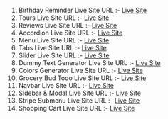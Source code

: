 1. Birthday Reminder Live Site URL :- [Live Site](https://birthday-reminder-singh.netlify.app/)
1. Tours Live Site URL :- [Live Site](https://tours-singh.netlify.app)
1. Reviews Live Site URL :- [Live Site](https://reviews-singh.netlify.app/)
1. Accordion Live Site URL :- [Live Site](https://accordion-singh.netlify.app/)
1. Menu Live Site URL :- [Live Site](https://menu-singh.netlify.app/)
1. Tabs Live Site URL :- [Live Site](https://tabs-singh.netlify.app/)
1. Slider Live Site URL :- [Live Site](https://slider-singh.netlify.app/)
1. Dummy Text Generator Live Site URL :- [Live Site](https://dummy-text-generator-singh.netlify.app/)
1. Colors Generator Live Site URL :- [Live Site](https://color-generator-singh.netlify.app/)
1. Grocery Bud Todo Live Site URL :- [Live Site](https://grocery-bud-singh.netlify.app/)
1. Navbar Live Site URL :- [Live Site](https://navbar1-singh.netlify.app/)
1. Sidebar & Modal Live Site URL :- [Live Site](https://sidebar-modal-singh.netlify.app/)
1. Stripe Submenu Live Site URL :- [Live Site](https://stripe-submenu-singh.netlify.app/)
1. Shopping Cart Live Site URL :- [Live Site](https://cart-singh.netlify.app/)
